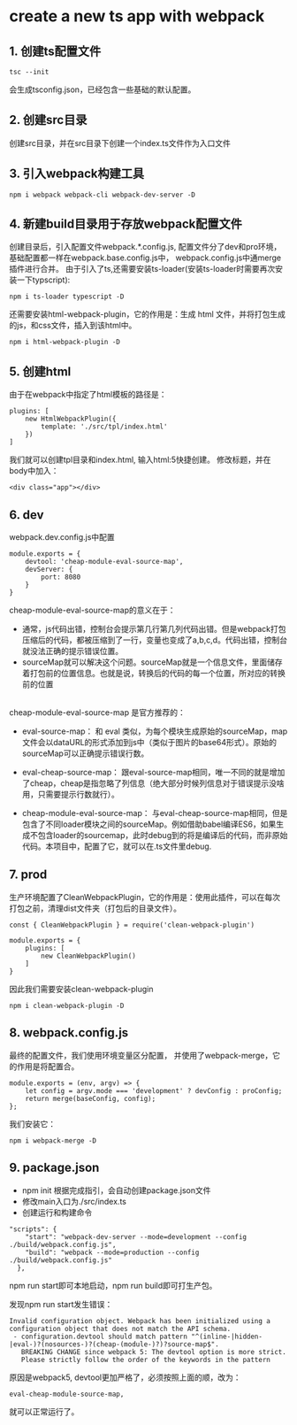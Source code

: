 # create a new ts app with webpack

## 1. 创建ts配置文件
```
tsc --init 
```
会生成tsconfig.json，已经包含一些基础的默认配置。

## 2. 创建src目录
创建src目录，并在src目录下创建一个index.ts文件作为入口文件

## 3. 引入webpack构建工具
```
npm i webpack webpack-cli webpack-dev-server -D
```

## 4. 新建build目录用于存放webpack配置文件
创建目录后，引入配置文件webpack.*.config.js,
配置文件分了dev和pro环境，基础配置都一样在webpack.base.config.js中，
webpack.config.js中通merge插件进行合并。
由于引入了ts,还需要安装ts-loader(安装ts-loader时需要再次安装一下typscript):
```
npm i ts-loader typescript -D

```

还需要安装html-webpack-plugin，它的作用是：生成 html 文件，并将打包生成的js，和css文件，插入到该html中。
```
npm i html-webpack-plugin -D
```

## 5. 创建html
由于在webpack中指定了html模板的路径是：
```
plugins: [
    new HtmlWebpackPlugin({
        template: './src/tpl/index.html'
    })
]
```
我们就可以创建tpl目录和index.html, 输入html:5快捷创建。
修改标题，并在body中加入：
```
<div class="app"></div>
```

## 6. dev
webpack.dev.config.js中配置
```
module.exports = {
    devtool: 'cheap-module-eval-source-map',
    devServer: {
        port: 8080
    }
}
```
cheap-module-eval-source-map的意义在于：
- 通常，js代码出错，控制台会提示第几行第几列代码出错。但是webpack打包压缩后的代码，都被压缩到了一行，变量也变成了a,b,c,d。代码出错，控制台就没法正确的提示错误位置。
- sourceMap就可以解决这个问题。sourceMap就是一个信息文件，里面储存着打包前的位置信息。也就是说，转换后的代码的每一个位置，所对应的转换前的位置

<br>
cheap-module-eval-source-map 是官方推荐的：

- eval-source-map： 和 eval 类似，为每个模块生成原始的sourceMap，map文件会以dataURL的形式添加到js中（类似于图片的base64形式）。原始的sourceMap可以正确提示错误行数。

- eval-cheap-source-map： 跟eval-source-map相同，唯一不同的就是增加了cheap，cheap是指忽略了列信息（绝大部分时候列信息对于错误提示没啥用，只需要提示行数就行）。

- cheap-module-eval-source-map： 与eval-cheap-source-map相同，但是包含了不同loader模块之间的sourceMap。例如借助babel编译ES6，如果生成不包含loader的sourcemap，此时debug到的将是编译后的代码，而非原始代码。本项目中，配置了它，就可以在.ts文件里debug.
  
## 7. prod
生产环境配置了CleanWebpackPlugin，它的作用是：使用此插件，可以在每次打包之前，清理dist文件夹（打包后的目录文件）。
```
const { CleanWebpackPlugin } = require('clean-webpack-plugin')

module.exports = {
    plugins: [
        new CleanWebpackPlugin()
    ]
}

```
因此我们需要安装clean-webpack-plugin
```
npm i clean-webpack-plugin -D
```

## 8. webpack.config.js
最终的配置文件，我们使用环境变量区分配置，
并使用了webpack-merge，它的作用是将配置合。

```
module.exports = (env, argv) => {
    let config = argv.mode === 'development' ? devConfig : proConfig;
    return merge(baseConfig, config);
};
```
我们安装它：
```
npm i webpack-merge -D
```

## 9. package.json
- npm init 根据完成指引，会自动创建package.json文件
- 修改main入口为./src/index.ts
- 创建运行和构建命令
```
"scripts": {
    "start": "webpack-dev-server --mode=development --config ./build/webpack.config.js",
    "build": "webpack --mode=production --config ./build/webpack.config.js"
  },
```
npm run start即可本地启动，npm run build即可打生产包。

发现npm run start发生错误：
```
Invalid configuration object. Webpack has been initialized using a configuration object that does not match the API schema.
 - configuration.devtool should match pattern "^(inline-|hidden-|eval-)?(nosources-)?(cheap-(module-)?)?source-map$".
   BREAKING CHANGE since webpack 5: The devtool option is more strict.
   Please strictly follow the order of the keywords in the pattern
```
原因是webpack5, devtool更加严格了，必须按照上面的顺，改为：
```
eval-cheap-module-source-map,
```
就可以正常运行了。